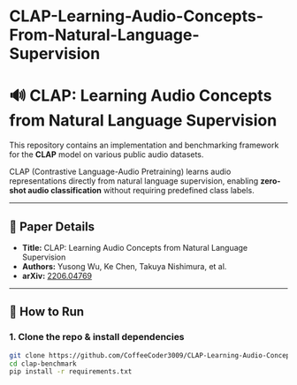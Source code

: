 # CLAP-Learning-Audio-Concepts-From-Natural-Language-Supervision
# 🔊 CLAP: Learning Audio Concepts from Natural Language Supervision

This repository contains an implementation and benchmarking framework for the **CLAP** model on various public audio datasets.

CLAP (Contrastive Language-Audio Pretraining) learns audio representations directly from natural language supervision, enabling **zero-shot audio classification** without requiring predefined class labels.

---

## 📌 Paper Details

- **Title:** CLAP: Learning Audio Concepts from Natural Language Supervision  
- **Authors:** Yusong Wu, Ke Chen, Takuya Nishimura, et al.  
- **arXiv:** [2206.04769](https://arxiv.org/abs/2206.04769)  


---

## 🚀 How to Run

### 1. Clone the repo & install dependencies

```bash
git clone https://github.com/CoffeeCoder3009/CLAP-Learning-Audio-Concepts-From-Natural-Language-Supervision.git
cd clap-benchmark
pip install -r requirements.txt
